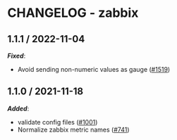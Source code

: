 # CHANGELOG - zabbix

## 1.1.1 / 2022-11-04

***Fixed***:

* Avoid sending non-numeric values as gauge ([#1519](https://github.com/DataDog/integrations-extras/pull/1519))

## 1.1.0 / 2021-11-18

***Added***:

* validate config files ([#1001](https://github.com/DataDog/integrations-extras/pull/1001))
* Normalize zabbix metric names ([#741](https://github.com/DataDog/integrations-extras/pull/741))
